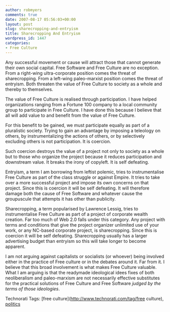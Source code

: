 ```yaml
---
author: robmyers
comments: true
date: 2007-08-17 05:56:03+00:00
layout: post
slug: sharecropping-and-entryism
title: Sharecropping And Entryism
wordpress_id: 1447
categories:
- Free Culture
---
```


Any successful movement or cause will attract those that cannot generate their own social capital. Free Software and Free Culture are no exception. From a right-wing ultra-corporate position comes the threat of sharecropping. From a left-wing paleo-marxist position comes the threat of entryism. Both threaten the value of Free Culture to society as a whole and thereby to themselves.  
  
The value of Free Culture is realised through participation. I have helped organizations ranging from a Fortune 100 company to a local community group to participate in Free Culture. I have done this because I believe that all will add value to and benefit from the value of Free Culture.  
  
For this benefit to be gained, we must participate equally as part of a pluralistic society. Trying to gain an advantage by imposing a teleology on others, by instrumentalizing the actions of others, or by selectively excluding others is not participation. It is coercion.  
  
Such coercion destroys the value of a project not only to society as a whole but to those who organize the project because it reduces participation and downstream value. It breaks the irony of copyleft. It is self defeating.  
  
Entryism, a term I am borrowing from leftist polemic, tries to instrumentalise Free Culture as part of the class struggle or against Empire. It tries to take over a more successful project and impose its own concerns on that project. Since this is coercion it will be self defeating. It will therefore damage both the cause of Free Software and whatever cause the groupuscule that attempts it has other than publicity.  
  
Sharecropping, a term popularised by Lawrence Lessig, tries to instrumentalise Free Culture as part of a project of corporate wealth creation. Far too much of Web 2.0 falls under this category. Any project with terms and conditions that give the project organizer unlimited use of your work, or any NC-based corporate project, is sharecropping. Since this is coercion it will be self defeating. Sharecropping usually has a larger advertising budget than entryism so this will take longer to become apparent.  
  
I am not arguing against capitalists or socialists (or whoever) being involved either in the practice of Free culture or in the debates around it. Far from it. I believe that this broad involvement is what makes Free Culture valuable. What I am arguing is that the readymade ideological idees fixes of both neoliberalism and paleo-marxism are not necessarily effective substitutes for the practical solutions of Free Culture and Free Software _judged by the terms of those ideologies_.  


Technorati Tags: [free culture](http://www.technorati.com/tag/free culture), [politics](http://www.technorati.com/tag/politics)

  


